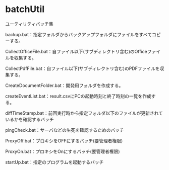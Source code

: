 # batchUtil
ユーティリティバッチ集

backup.bat：指定フォルダからバックアップフォルダにファイルをすべてコピーする。

CollectOfficeFile.bat：自ファイル以下(サブディレクトリ含む)のOfficeファイルを収集する。

CollectPdfFile.bat：自ファイル以下(サブディレクトリ含む)のPDFファイルを収集する。

CreateDocumentFolder.bat：開発用フォルダを作成する。

createEventList.bat：result.csvにPCの起動時刻と終了時刻の一覧を作成する。

diffTimeStamp.bat：前回実行時から指定フォルダ以下のファイルが更新されているかを確認するバッチ

pingCheck.bat：サーバなどの生死を確認するためのバッチ

ProxyOff.bat：プロキシをOFFにするバッチ(要管理者権限)

ProxyOn.bat：プロキシをOnにするバッチ(要管理者権限)

startUp.bat：指定のプログラムを起動するバッチ
